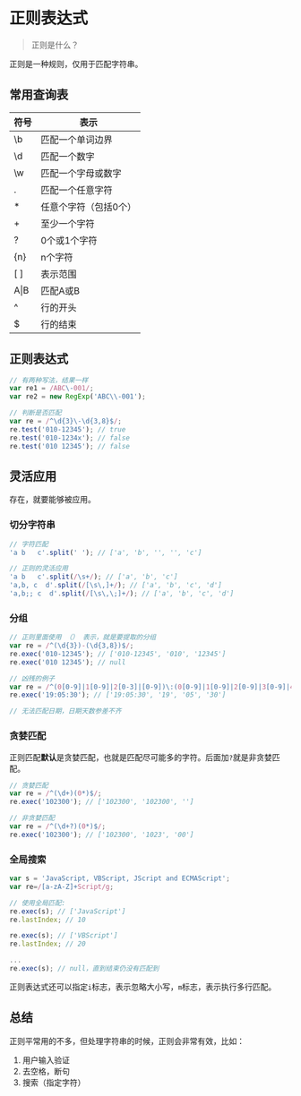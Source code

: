 # 正则表达式

> 正则是什么？ 

正则是一种规则，仅用于匹配字符串。

## 常用查询表

| 符号 | 表示                  |
| ---- | --------------------- |
| \b   | 匹配一个单词边界      |
| \d   | 匹配一个数字          |
| \w   | 匹配一个字母或数字    |
| .    | 匹配一个任意字符      |
| *    | 任意个字符（包括0个） |
| +    | 至少一个字符          |
| ?    | 0个或1个字符          |
| {n}  | n个字符               |
| [ ]  | 表示范围              |
| A\|B | 匹配A或B              |
| ^    | 行的开头              |
| $    | 行的结束              |

## 正则表达式

```js
// 有两种写法，结果一样
var re1 = /ABC\-001/;
var re2 = new RegExp('ABC\\-001');

// 判断是否匹配
var re = /^\d{3}\-\d{3,8}$/;
re.test('010-12345'); // true
re.test('010-1234x'); // false
re.test('010 12345'); // false
```

## 灵活应用

存在，就要能够被应用。

### 切分字符串

```js
// 字符匹配
'a b   c'.split(' '); // ['a', 'b', '', '', 'c']

// 正则的灵活应用
'a b   c'.split(/\s+/); // ['a', 'b', 'c']
'a,b, c  d'.split(/[\s\,]+/); // ['a', 'b', 'c', 'd']
'a,b;; c  d'.split(/[\s\,\;]+/); // ['a', 'b', 'c', 'd']
```

### 分组

```js
// 正则里面使用 （） 表示，就是要提取的分组
var re = /^(\d{3})-(\d{3,8})$/;
re.exec('010-12345'); // ['010-12345', '010', '12345']
re.exec('010 12345'); // null

// 凶残的例子
var re = /^(0[0-9]|1[0-9]|2[0-3]|[0-9])\:(0[0-9]|1[0-9]|2[0-9]|3[0-9]|4[0-9]|5[0-9]|[0-9])\:(0[0-9]|1[0-9]|2[0-9]|3[0-9]|4[0-9]|5[0-9]|[0-9])$/;
re.exec('19:05:30'); // ['19:05:30', '19', '05', '30']

// 无法匹配日期，日期天数参差不齐
```

### 贪婪匹配

正则匹配**默认**是贪婪匹配，也就是匹配尽可能多的字符。后面加`?`就是非贪婪匹配。

```js
// 贪婪匹配
var re = /^(\d+)(0*)$/;
re.exec('102300'); // ['102300', '102300', '']

// 非贪婪匹配
var re = /^(\d+?)(0*)$/;
re.exec('102300'); // ['102300', '1023', '00']
```

### 全局搜索

```js
var s = 'JavaScript, VBScript, JScript and ECMAScript';
var re=/[a-zA-Z]+Script/g;

// 使用全局匹配:
re.exec(s); // ['JavaScript']
re.lastIndex; // 10

re.exec(s); // ['VBScript']
re.lastIndex; // 20

...
re.exec(s); // null，直到结束仍没有匹配到
```

正则表达式还可以指定`i`标志，表示忽略大小写，`m`标志，表示执行多行匹配。

## 总结

正则平常用的不多，但处理字符串的时候，正则会非常有效，比如：

1. 用户输入验证
2. 去空格，断句
3. 搜索（指定字符）







